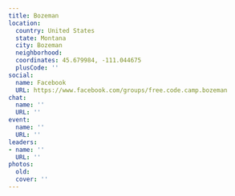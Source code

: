 ```yaml
---
title: Bozeman
location:
  country: United States
  state: Montana
  city: Bozeman
  neighborhood: 
  coordinates: 45.679984, -111.044675
  plusCode: ''
social:
  name: Facebook
  URL: https://www.facebook.com/groups/free.code.camp.bozeman
chat:
  name: ''
  URL: ''
event:
  name: ''
  URL: ''
leaders:
- name: ''
  URL: ''
photos:
  old: 
  cover: ''
---
```

